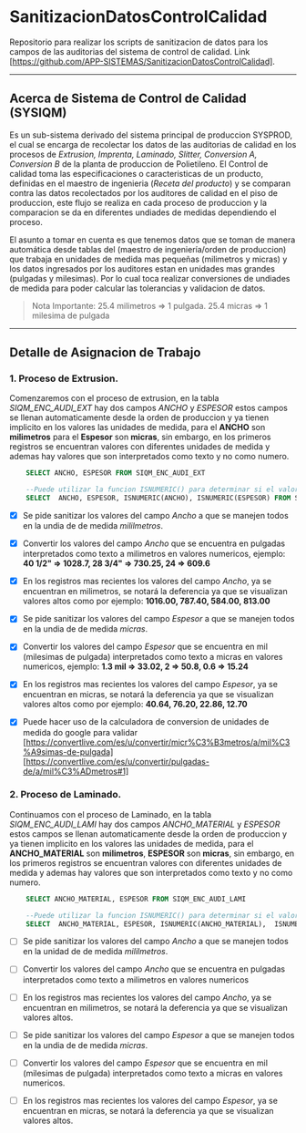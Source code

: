 # SanitizacionDatosControlCalidad
Repositorio para realizar los scripts de sanitizacion de datos para los campos de las auditorias del sistema de control de calidad.
Link [https://github.com/APP-SISTEMAS/SanitizacionDatosControlCalidad].

---

## Acerca de Sistema de Control de Calidad (SYSIQM)
Es un sub-sistema derivado del sistema principal de produccion SYSPROD, el cual se encarga de recolectar los datos de las auditorias de calidad en los procesos de *Extrusion, Imprenta, Laminado, Slitter, Conversion A, Conversion B* de la planta de produccion de Polietileno.
El Control de calidad toma las especificaciones o caracteristicas de un producto, definidas en el maestro de ingenieria (*Receta del producto*) y se comparan contra las datos recolectados por los auditores de calidad en el piso de produccion, este flujo se realiza en cada proceso de produccion y la comparacion se da en diferentes undiades de medidas dependiendo el proceso.

El asunto a tomar en cuenta es que tenemos datos que se toman de manera automática desde tablas del (maestro de ingeniería/orden de produccion) que trabaja en unidades de medida mas pequeñas (milimetros y micras) y los datos ingresados por los auditores estan en unidades mas grandes (pulgadas y milesimas). Por lo cual toca realizar conversiones de undiades de medida para poder calcular las tolerancias y validacion de datos.

> Nota Importante:
>   25.4 milimetros => 1 pulgada.
>   25.4 micras     => 1 milesima de pulgada

---
## Detalle de Asignacion de Trabajo



### 1. Proceso de Extrusion.   

Comenzaremos con el proceso de extrusion, en la tabla *SIQM_ENC_AUDI_EXT* hay dos campos *ANCHO* y *ESPESOR* estos campos se llenan automaticamente desde la orden de produccion y ya tienen implicito en los valores las unidades de medida, para el **ANCHO** son **milimetros** para el **Espesor** son **micras**, sin embargo, en los primeros registros se encuentran valores con diferentes unidades de medida y ademas hay valores que son interpretados como texto y no como numero.

```sql
    SELECT ANCHO, ESPESOR FROM SIQM_ENC_AUDI_EXT

    --Puede utilizar la funcion ISNUMERIC() para determinar si el valor es numerico, devuelve 1 en caso verdadero, 0 para falso.
    SELECT  ANCHO, ESPESOR, ISNUMERIC(ANCHO), ISNUMERIC(ESPESOR) FROM SIQM_ENC_AUDI_EXT
```
- [x] Se pide sanitizar los valores del campo *Ancho* a que se manejen todos en la undia de de medida *mililmetros*.
- [x] Convertir los valores del campo *Ancho* que se encuentra en pulgadas interpretados como texto a milimetros en valores numericos, ejemplo: **40 1/2" => 1028.7, 28 3/4" => 730.25, 24 => 609.6**
- [x] En los registros mas recientes los valores del campo *Ancho*, ya se encuentran en milimetros, se notará la deferencia ya que se visualizan valores altos como por ejemplo: **1016.00, 787.40, 584.00, 813.00**

- [x] Se pide sanitizar los valores del campo *Espesor* a que se manejen todos en la undia de de medida *micras*.
- [x] Convertir los valores del campo *Espesor* que se encuentra en mil (milesimas de pulgada) interpretados como texto a micras en valores numericos, ejemplo: **1.3 mil => 33.02, 2 => 50.8, 0.6 => 15.24**
- [x] En los registros mas recientes los valores del campo *Espesor*, ya se encuentran en micras, se notará la deferencia ya que se visualizan valores altos como por ejemplo: **40.64, 76.20, 22.86, 12.70**
- [x] Puede hacer uso de la calculadora de conversion de unidades de medida do google para validar [https://convertlive.com/es/u/convertir/micr%C3%B3metros/a/mil%C3%A9simas-de-pulgada]
[https://convertlive.com/es/u/convertir/pulgadas-de/a/mil%C3%ADmetros#1]

### 2. Proceso de Laminado.   

Continuamos con el proceso de Laminado, en la tabla *SIQM_ENC_AUDI_LAMI* hay dos campos *ANCHO_MATERIAL* y *ESPESOR* estos campos se llenan automaticamente desde la orden de produccion y ya tienen implicito en los valores las unidades de medida, para el **ANCHO_MATERIAL** son **milimetros**, **ESPESOR** son **micras**, sin embargo, en los primeros registros se encuentran valores con diferentes unidades de medida y ademas hay valores que son interpretados como texto y no como numero.

```sql
    SELECT ANCHO_MATERIAL, ESPESOR FROM SIQM_ENC_AUDI_LAMI

    --Puede utilizar la funcion ISNUMERIC() para determinar si el valor es numerico, devuelve 1 en caso verdadero, 0 para falso.
    SELECT  ANCHO_MATERIAL, ESPESOR, ISNUMERIC(ANCHO_MATERIAL),  ISNUMERIC(ESPESOR) FROM SIQM_ENC_AUDI_LAMI
```
- [ ] Se pide sanitizar los valores del campo *Ancho* a que se manejen todos en la unidad de de medida *mililmetros*.
- [ ] Convertir los valores del campo *Ancho* que se encuentra en pulgadas interpretados como texto a milimetros en valores numericos
- [ ] En los registros mas recientes los valores del campo *Ancho*, ya se encuentran en milimetros, se notará la deferencia ya que se visualizan valores altos.

- [ ] Se pide sanitizar los valores del campo *Espesor* a que se manejen todos en la undia de de medida *micras*.
- [ ] Convertir los valores del campo *Espesor* que se encuentra en mil (milesimas de pulgada) interpretados como texto a micras en valores numericos.
- [ ] En los registros mas recientes los valores del campo *Espesor*, ya se encuentran en micras, se notará la deferencia ya que se visualizan valores altos.

